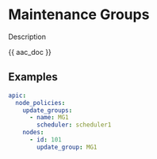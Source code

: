 # Maintenance Groups

Description

{{ aac_doc }}
## Examples

```yaml
apic:
  node_policies:
    update_groups:
      - name: MG1
        scheduler: scheduler1
    nodes:
      - id: 101
        update_group: MG1
```
